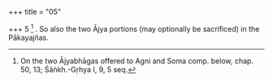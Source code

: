 +++
title = "05"

+++
5 [^4] . So also the two Ājya portions (may optionally be sacrificed) in the Pākayajñas.


[^4]:  On the two Ājyabhāgas offered to Agni and Soma comp. below, chap. 50, 13; Śāṅkh.-Gṛhya I, 9, 5 seq.

